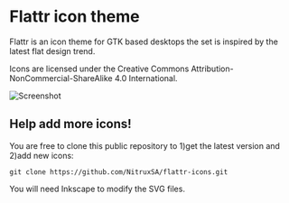 Flattr icon theme
============

Flattr is an icon theme for GTK based desktops the set is inspired by the latest flat design trend.

Icons are licensed under the Creative Commons Attribution-NonCommercial-ShareAlike 4.0 International.

![Screenshot](http://store.nitrux.in/images/pic40.png)


Help add more icons!
-------------

You are free to clone this public repository to 1)get the latest version and 2)add new icons:

`git clone https://github.com/NitruxSA/flattr-icons.git`

You will need Inkscape to modify the SVG files.
